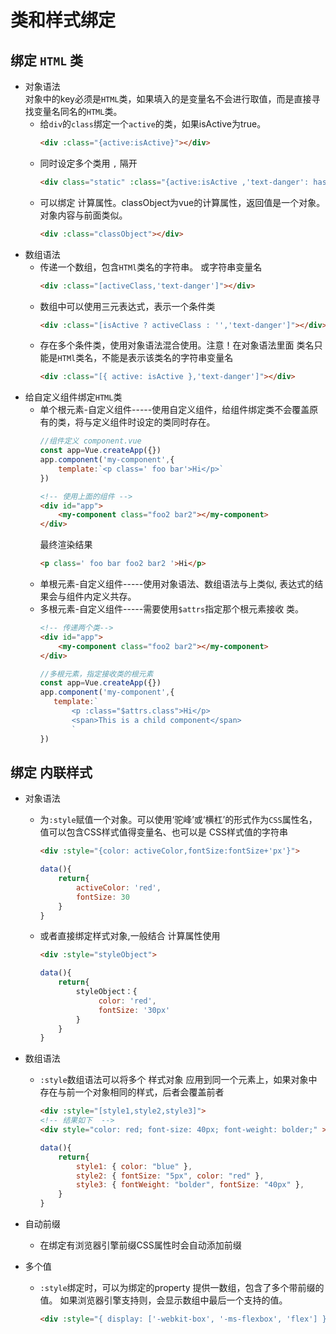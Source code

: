 
# 类和样式绑定
## 绑定 `HTML` 类

- 对象语法  
    对象中的key必须是`HTML`类，如果填入的是变量名不会进行取值，而是直接寻找变量名同名的`HTML`类。
    - 给`div`的`class`绑定一个`active`的类，如果isActive为true。
        ```html
        <div :class="{active:isActive}"></div>
        ```
    - 同时设定多个类用 `,` 隔开
        ```html
        <div class="static" :class="{active:isActive ,'text-danger': hasError }"></div>
        ```
    - 可以绑定 计算属性。classObject为vue的计算属性，返回值是一个对象。对象内容与前面类似。
        ```html
        <div :class="classObject"></div>
        ```
- 数组语法  
    - 传递一个数组，包含`HTMl`类名的字符串。 或字符串变量名
        ```html
        <div :class="[activeClass,'text-danger']"></div>
        ```
    - 数组中可以使用三元表达式，表示一个条件类
        ```html
        <div :class="[isActive ? activeClass : '','text-danger']"></div>
        ```
    - 存在多个条件类，使用对象语法混合使用。注意！在对象语法里面 类名只能是`HTMl`类名，不能是表示该类名的字符串变量名
        ```html
        <div :class="[{ active: isActive },'text-danger']"></div>
        ```
- 给自定义组件绑定`HTML`类  
    - 单个根元素-自定义组件-----使用自定义组件，给组件绑定类不会覆盖原有的类，将与定义组件时设定的类同时存在。 
        ``` js
        //组件定义 component.vue
        const app=Vue.createApp({})
        app.component('my-component',{
            template:`<p class=' foo bar'>Hi</p>`
        })
        ```
        ```html
        <!-- 使用上面的组件 -->
        <div id="app">
            <my-component class="foo2 bar2"></my-component>
        </div>
        ```
        最终渲染结果
        ```html
        <p class=' foo bar foo2 bar2 '>Hi</p>      
        ```
    - 单根元素-自定义组件-----使用对象语法、数组语法与上类似, 表达式的结果会与组件内定义共存。
    - 多根元素-自定义组件-----需要使用`$attrs`指定那个根元素接收 类。
        ```html
        <!-- 传递两个类-->
        <div id="app">
            <my-component class="foo2 bar2"></my-component>
        </div>
        ```
         ``` js
        //多根元素，指定接收类的根元素
        const app=Vue.createApp({})
        app.component('my-component',{
            template:`
                <p :class="$attrs.class">Hi</p>
                <span>This is a child component</span>
                `
        })
        ```
## 绑定 内联样式
- 对象语法  
    - 为`:style`赋值一个对象。可以使用‘驼峰’或‘横杠’的形式作为`CSS`属性名， 值可以包含CSS样式值得变量名、也可以是 CSS样式值的字符串  

        ```html
        <div :style="{color: activeColor,fontSize:fontSize+'px'}">
        ```
        ```js
        data(){
            return{
                activeColor: 'red',
                fontSize: 30
            }
        }
        ```  
    - 或者直接绑定样式对象,一般结合 计算属性使用  

        ```html
        <div :style="styleObject">
        ```
        ```js
        data(){
            return{
                styleObject：{
                     color: 'red',
                     fontSize: '30px'
                }
            }
        }
        ```  

- 数组语法  
    - `:style`数组语法可以将多个 样式对象 应用到同一个元素上，如果对象中存在与前一个对象相同的样式，后者会覆盖前者

        ```html
        <div :style="[style1,style2,style3]">
        <!-- 结果如下  -->
        <div style="color: red; font-size: 40px; font-weight: bolder;" >
        ```
        ```js
        data(){
            return{
                style1: { color: "blue" },
                style2: { fontSize: "5px", color: "red" },
                style3: { fontWeight: "bolder", fontSize: "40px" },
            }
        }
        ```  

- 自动前缀   
    - 在绑定有浏览器引擎前缀CSS属性时会自动添加前缀

- 多个值  
    - `:style`绑定时，可以为绑定的property 提供一数组，包含了多个带前缀的值。 如果浏览器引擎支持则，会显示数组中最后一个支持的值。
        ```html
        <div :style="{ display: ['-webkit-box', '-ms-flexbox', 'flex'] }">
        ```